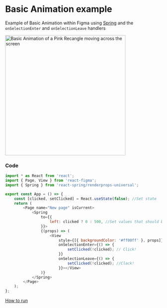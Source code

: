 # Basic Animation example

Example of Basic Animation within Figma using [Spring](https://www.react-spring.io/docs/props/spring) and the `onSelectionEnter` and `onSelectionLeave` handlers

<img width="387" alt="Basic Animation of a Pink Recangle moving across the screen" src="https://media.giphy.com/media/RkcU6vJLmIloTKfzJv/giphy.gif">

### Code

```javascript
import * as React from 'react';
import { Page, View } from 'react-figma';
import { Spring } from 'react-spring/renderprops-universal';

export const App = () => {
    const [clicked, setClicked] = React.useState(false); //Set state
    return (
        <Page name="New page" isCurrent>
            <Spring
                to={{
                    left: clicked ? 0 : 500, //Set values that should be animated
                }}>
                {(props) => (
                    <View
                        style={[{ backgroundColor: '#ff00ff' }, props]} //Add props to component
                        onSelectionEnter={() => {
                            setClicked(!clicked); // Click!
                        }}
                        onSelectionLeave={() => {
                            setClicked(!clicked); //Clack!
                        }}></View>
                )}
            </Spring>
        </Page>
    );
};
```

[How to run](../../contributing.md#running-examples)
